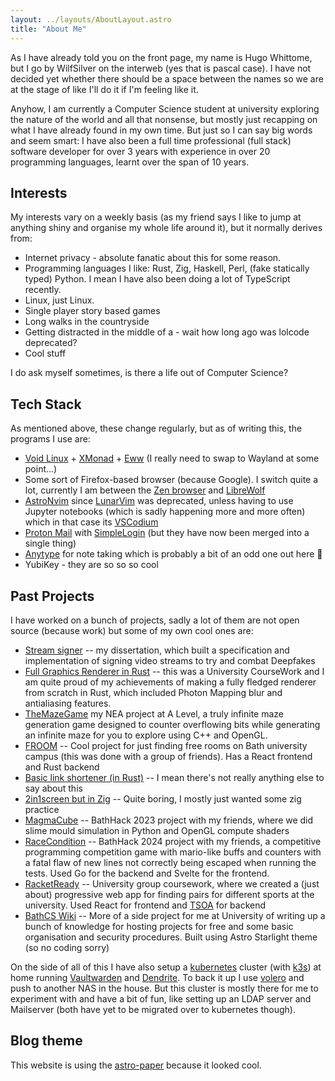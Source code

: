 ```yaml
---
layout: ../layouts/AboutLayout.astro
title: "About Me"
---
```


As I have already told you on the front page, my name is Hugo Whittome, but I go by WilfSilver on the interweb (yes that
is pascal case). I have not decided yet whether there should be a space between
the names so we are at the stage of like I'll do it if I'm feeling like it.

Anyhow, I am currently a Computer Science student at university exploring the
nature of the world and all that nonsense, but mostly just recapping on what I
have already found in my own time. But just so I can say big words and seem
smart: I have also been a full time professional (full stack) software
developer for over 3 years with experience in over 20 programming languages, learnt over the span of
10 years.

## Interests

My interests vary on a weekly basis (as my friend says I like to jump at
anything shiny and organise my whole life around it), but it normally derives
from:

- Internet privacy - absolute fanatic about this for some reason.
- Programming languages I like: Rust, Zig, Haskell, Perl, (fake statically typed)
  Python. I mean I have also been doing a lot of TypeScript recently.
- Linux, just Linux.
- Single player story based games
- Long walks in the countryside
- Getting distracted in the middle of a - wait how long ago was lolcode
  deprecated?
- Cool stuff

I do ask myself sometimes, is there a life out of Computer Science?

## Tech Stack

As mentioned above, these change regularly, but as of writing this, the
programs I use are:

- [Void Linux](https://voidlinux.org/) + [XMonad](https://xmonad.org/) +
  [Eww](https://github.com/elkowar/eww) (I really need to swap to Wayland at some point...)
- Some sort of Firefox-based browser (because Google). I switch quite a lot, currently I am between the [Zen browser](https://zen-browser.app/) and [LibreWolf](https://librewolf.net/)
- [AstroNvim](https://astronvim.com/) since [LunarVim](https://www.lunarvim.org/) was deprecated, unless having to use Jupyter notebooks
  (which is sadly happening more and more often) which in that case its
  [VSCodium](https://vscodium.com/)
- [Proton Mail](https://proton.me/mail) with [SimpleLogin](https://simplelogin.io/) (but they have now been merged into a single thing)
- [Anytype](https://anytype.io/) for note taking which is probably a bit of an odd one out here 🤷
- YubiKey - they are so so so cool

## Past Projects

I have worked on a bunch of projects, sadly a lot of them are not open source (because work) but some of my own cool ones are:

- [Stream signer](https://github.com/WilfSilver/stream-signer) -- my dissertation, which built a specification and implementation of signing video streams to try and combat Deepfakes
- [Full Graphics Renderer in Rust](https://gitlab.com/WilfSilver/graphics-cw) -- this was a University CourseWork and I am quite proud of my achievements of making a fully fledged renderer from scratch in Rust, which included Photon Mapping blur and antialiasing features.
- [TheMazeGame](https://github.com/WilfSilver/TheMazeGame) my NEA project at A Level, a truly infinite maze generation game designed to counter overflowing bits while generating an infinite maze for you to explore using C++ and OpenGL.
- [FROOM](https://froom.bathcs.com) -- Cool project for just finding free rooms on Bath university campus (this was done with a group of friends). Has a React frontend and Rust backend
- [Basic link shortener (in Rust)](https://github.com/WilfSilver/link_shortener) -- I mean there's not really anything else to say about this
- [2in1screen but in Zig](https://github.com/WilfSilver/2in1screen) -- Quite boring, I mostly just wanted some zig practice
- [MagmaCube](https://github.com/WilfSilver/magma_cube) -- BathHack 2023 project with my friends, where we did slime mould simulation in Python and OpenGL compute shaders
- [RaceCondition](https://github.com/Please-Change) -- BathHack 2024 project with my friends, a competitive programming competition game with mario-like buffs and counters with a fatal flaw of new lines not correctly being escaped when running the tests. Used Go for the backend and Svelte for the frontend.
- [RacketReady](https://github.com/ESP-Number-One/RacketReady) -- University group coursework, where we created a (just about) progressive web app for finding pairs for different sports at the university. Used React for frontend and [TSOA](https://github.com/lukeautry/tsoa) for backend
- [BathCS Wiki](https://wiki.bathcs.com/) -- More of a side project for me at University of writing up a bunch of knowledge for hosting projects for free and some basic organisation and security procedures. Built using Astro Starlight theme (so no coding sorry)

On the side of all of this I have also setup a [kubernetes](https://kubernetes.io/) cluster (with [k3s](https://k3s.io/)) at home running
[Vaultwarden](https://github.com/dani-garcia/vaultwarden) and [Dendrite](https://github.com/matrix-org/dendrite). To back
it up I use [volero](https://velero.io/) and push to another NAS in the house. But this cluster is mostly there for me to experiment with and have a bit of fun, like setting up an LDAP server and Mailserver (both have yet to be migrated over to kubernetes though).

## Blog theme

This website is using the [astro-paper](https://github.com/satnaing/astro-paper)
because it looked cool.
